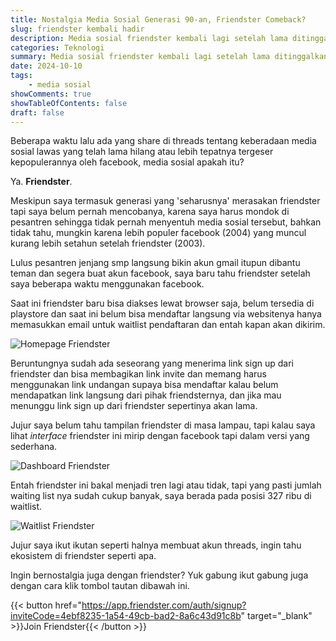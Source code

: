 ```yaml
---
title: Nostalgia Media Sosial Generasi 90-an, Friendster Comeback? 
slug: friendster kembali hadir
description: Media sosial friendster kembali lagi setelah lama ditinggalkan, akankah friendster bisa menyaingi kepopuleran media sosial lain yang saat sudah digunakan oleh puluhan juta orang?
categories: Teknologi
summary: Media sosial friendster kembali lagi setelah lama ditinggalkan, akankah friendster bisa menyaingi kepopuleran media sosial lain yang saat sudah digunakan oleh puluhan juta orang? 
date: 2024-10-10
tags: 
    - media sosial
showComments: true
showTableOfContents: false
draft: false
---
```


Beberapa waktu lalu ada yang share di threads tentang keberadaan media sosial lawas yang telah lama hilang atau lebih tepatnya tergeser kepopulerannya oleh facebook, media sosial apakah itu? 

Ya. **Friendster**.

Meskipun saya termasuk generasi yang 'seharusnya' merasakan friendster tapi saya belum pernah mencobanya, karena saya harus mondok di pesantren sehingga tidak pernah menyentuh media sosial tersebut, bahkan tidak tahu, mungkin karena lebih populer facebook (2004) yang muncul kurang lebih setahun setelah friendster (2003).

Lulus pesantren jenjang smp langsung bikin akun gmail itupun dibantu teman dan segera buat akun facebook, saya baru tahu friendster setelah saya beberapa waktu menggunakan facebook.

Saat ini friendster baru bisa diakses lewat browser saja, belum tersedia di playstore dan saat ini belum bisa mendaftar langsung via websitenya hanya memasukkan email untuk waitlist pendaftaran dan entah kapan akan dikirim.

![Homepage Friendster](/img/friendster/homepage-friendster.png "Homepage Friendster")

Beruntungnya sudah ada seseorang yang menerima link sign up dari friendster dan bisa membagikan link invite dan memang harus menggunakan link undangan supaya bisa mendaftar kalau belum mendapatkan link langsung dari pihak friendsternya, dan jika mau menunggu link sign up dari friendster sepertinya akan lama.

Jujur saya belum tahu tampilan friendster di masa lampau, tapi kalau saya lihat *interface* friendster ini mirip dengan facebook tapi dalam versi yang sederhana.

![Dashboard Friendster](/img/friendster/dashboard-friendster.png "Dashboard Friendster")

Entah friendster ini bakal menjadi tren lagi atau tidak, tapi yang pasti jumlah waiting list nya sudah cukup banyak, saya berada pada posisi 327 ribu di waitlist.

![Waitlist Friendster](/img/friendster/waitlist-friendster.png "Waitlist Friendster")

Jujur saya ikut ikutan seperti halnya membuat akun threads, ingin tahu ekosistem di friendster seperti apa.

Ingin bernostalgia juga dengan friendster? Yuk gabung ikut gabung juga dengan cara klik tombol tautan dibawah ini. 

{{< button href="https://app.friendster.com/auth/signup?inviteCode=4ebf8235-1a54-49cb-bad2-8a6c43d91c8b" target="_blank" >}}Join Friendster{{< /button >}}